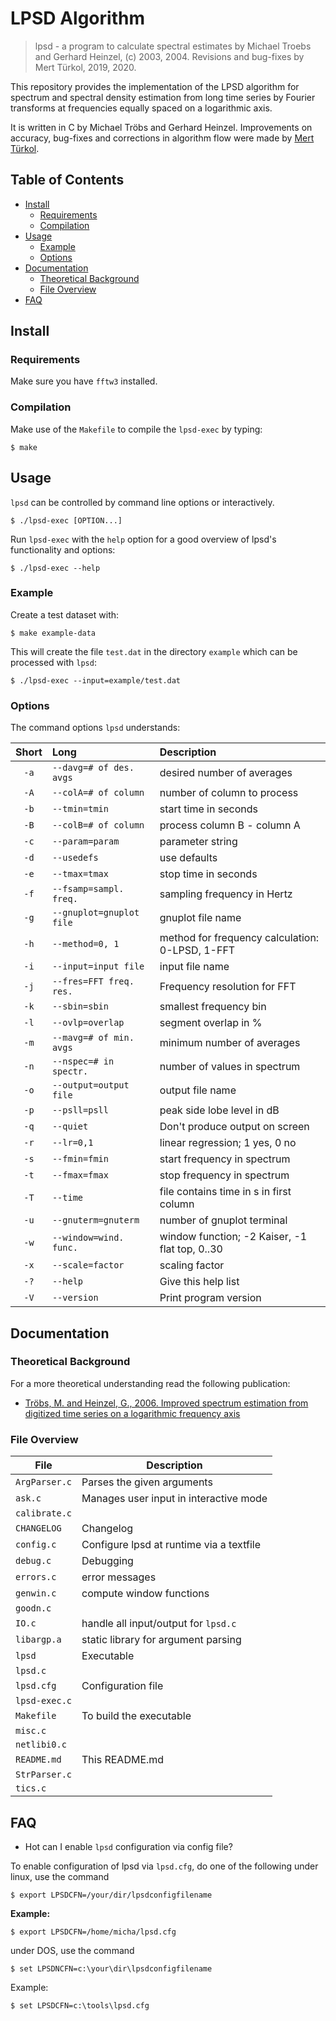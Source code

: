 # LPSD Algorithm

> lpsd - a program to calculate spectral estimates by Michael Troebs  and
> Gerhard Heinzel, (c) 2003, 2004. Revisions and bug-fixes by Mert Türkol, 2019, 2020.

This repository provides the implementation of the LPSD algorithm for spectrum
and spectral density estimation from long time series by Fourier transforms at
frequencies equally spaced on a logarithmic axis.

It is written in C by Michael Tröbs and Gerhard Heinzel. 
Improvements on accuracy, bug-fixes and corrections in algorithm flow were  made 
by [Mert Türkol](mailto:mturkol_at_gmail_dot_com).


## Table of Contents

<!-- vim-markdown-toc GFM -->

* [Install](#install)
    * [Requirements](#requirements)
    * [Compilation](#compilation)
* [Usage](#usage)
    * [Example](#example)
    * [Options](#options)
* [Documentation](#documentation)
    * [Theoretical Background](#theoretical-background)
    * [File Overview](#file-overview)
* [FAQ](#faq)

<!-- vim-markdown-toc -->

## Install

### Requirements

Make sure you have `fftw3` installed.

### Compilation

Make use of the `Makefile` to compile the `lpsd-exec` by typing:

```
$ make
```

## Usage

`lpsd` can be controlled by command line options or interactively. 

```
$ ./lpsd-exec [OPTION...] 
```

Run `lpsd-exec` with the `help` option for a good overview of lpsd's
functionality and options:

```
$ ./lpsd-exec --help
```

### Example

Create a test dataset with:

```
$ make example-data
```

This will create the file `test.dat` in the directory `example` which can be
processed with `lpsd`:

```
$ ./lpsd-exec --input=example/test.dat
```

### Options

The command options `lpsd` understands:

| Short | Long                     | Description                                     |
| :---: | :----------------------- | :---------------------------------------------- |
| `-a`  | `--davg=# of des. avgs`  | desired number of averages                      |
| `-A`  | `--colA=# of column   `  | number of column to process                     |
| `-b`  | `--tmin=tmin          `  | start time in seconds                           |
| `-B`  | `--colB=# of column    ` | process column B - column A                     |
| `-c`  | `--param=param         ` | parameter string                                |
| `-d`  | `--usedefs             ` | use defaults                                    |
| `-e`  | `--tmax=tmax           ` | stop time in seconds                            |
| `-f`  | `--fsamp=sampl. freq.  ` | sampling frequency in Hertz                     |
| `-g`  | `--gnuplot=gnuplot file` | gnuplot file name                               |
| `-h`  | `--method=0, 1         ` | method for frequency calculation: 0-LPSD, 1-FFT |
| `-i`  | `--input=input file   `  | input file name                                 |
| `-j`  | `--fres=FFT freq. res.`  | Frequency resolution for FFT                    |
| `-k`  | `--sbin=sbin         `   | smallest frequency bin                          |
| `-l`  | `--ovlp=overlap       `  | segment overlap in %                            |
| `-m`  | `--mavg=# of min. avgs ` | minimum number of averages                      |
| `-n`  | `--nspec=# in spectr.`   | number of values in spectrum                    |
| `-o`  | `--output=output file `  | output file name                                |
| `-p`  | `--psll=psll         `   | peak side lobe level in dB                      |
| `-q`  | `--quiet          `      | Don't produce output on screen                  |
| `-r`  | `--lr=0,1         `      | linear regression; 1 yes, 0 no                  |
| `-s`  | `--fmin=fmin     `       | start frequency in spectrum                     |
| `-t`  | `--fmax=fmax      `      | stop frequency in spectrum                      |
| `-T`  | `--time          `       | file contains time in s in first column         |
| `-u`  | `--gnuterm=gnuterm  `    | number of gnuplot terminal                      |
| `-w`  | `--window=wind. func.`   | window function; -2 Kaiser, -1 flat top, 0..30  |
| `-x`  | `--scale=factor    `     | scaling factor                                  |
| `-?`  | `--help           `      | Give this help list                             |
| `-V`  | `--version    `          | Print program version                           |

## Documentation

### Theoretical Background

For a more theoretical understanding read the following publication:

  * [Tröbs, M. and Heinzel, G., 2006. Improved spectrum estimation from digitized time series on a logarithmic frequency axis](https://doi.org/10.1016/j.measurement.2005.10.010)

### File Overview

| File          | Description                              |
| ------------- | ---------------------------------------- |
| `ArgParser.c` | Parses the given arguments               |
| `ask.c`       | Manages user input in interactive mode   |
| `calibrate.c` |                                          |
| `CHANGELOG`   | Changelog                                |
| `config.c`    | Configure lpsd at runtime via a textfile |
| `debug.c`     | Debugging                                |
| `errors.c`    | error messages                           |
| `genwin.c`    | compute window functions                 |
| `goodn.c`     |                                          |
| `IO.c`        | handle all input/output for `lpsd.c`     |
| `libargp.a`   | static library for argument parsing      |
| `lpsd`        | Executable                               |
| `lpsd.c`      |                                          |
| `lpsd.cfg`    | Configuration file                       |
| `lpsd-exec.c` |                                          |
| `Makefile`    | To build the executable                  |
| `misc.c`      |                                          |
| `netlibi0.c`  |                                          |
| `README.md`   | This README.md                           |
| `StrParser.c` |                                          |
| `tics.c`      |                                          |

## FAQ

* Hot can I enable `lpsd` configuration via config file?

To enable configuration of lpsd via `lpsd.cfg`, do one of the following under
linux, use the command

```
$ export LPSDCFN=/your/dir/lpsdconfigfilename
```

**Example:**

```
$ export LPSDCFN=/home/micha/lpsd.cfg
```

under DOS, use the command

```
$ set LPSDNCFN=c:\your\dir\lpsdconfigfilename
```

Example:

```
$ set LPSDCFN=c:\tools\lpsd.cfg
```
